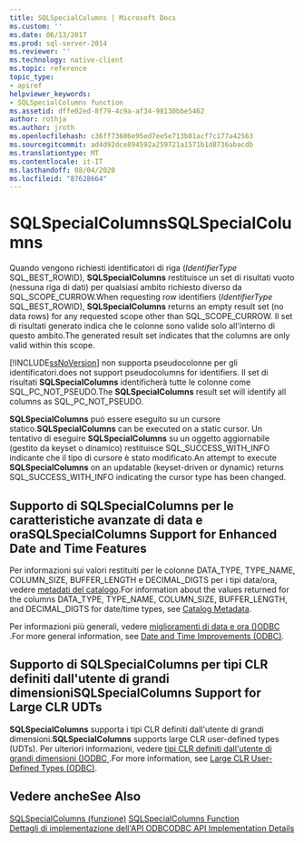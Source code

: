 ```yaml
---
title: SQLSpecialColumns | Microsoft Docs
ms.custom: ''
ms.date: 06/13/2017
ms.prod: sql-server-2014
ms.reviewer: ''
ms.technology: native-client
ms.topic: reference
topic_type:
- apiref
helpviewer_keywords:
- SQLSpecialColumns function
ms.assetid: dffe02ed-8f79-4c9a-af34-98130bbe5462
author: rothja
ms.author: jroth
ms.openlocfilehash: c36ff73606e95ed7ee5e713b81acf7c177a42563
ms.sourcegitcommit: ad4d92dce894592a259721a1571b1d8736abacdb
ms.translationtype: MT
ms.contentlocale: it-IT
ms.lasthandoff: 08/04/2020
ms.locfileid: "87628664"
---
```

# <a name="sqlspecialcolumns"></a><span data-ttu-id="42443-102">SQLSpecialColumns</span><span class="sxs-lookup"><span data-stu-id="42443-102">SQLSpecialColumns</span></span>
  <span data-ttu-id="42443-103">Quando vengono richiesti identificatori di riga (*IdentifierType* SQL_BEST_ROWID), **SQLSpecialColumns** restituisce un set di risultati vuoto (nessuna riga di dati) per qualsiasi ambito richiesto diverso da SQL_SCOPE_CURROW.</span><span class="sxs-lookup"><span data-stu-id="42443-103">When requesting row identifiers (*IdentifierType* SQL_BEST_ROWID), **SQLSpecialColumns** returns an empty result set (no data rows) for any requested scope other than SQL_SCOPE_CURROW.</span></span> <span data-ttu-id="42443-104">Il set di risultati generato indica che le colonne sono valide solo all'interno di questo ambito.</span><span class="sxs-lookup"><span data-stu-id="42443-104">The generated result set indicates that the columns are only valid within this scope.</span></span>  
  
 [!INCLUDE[ssNoVersion](../../includes/ssnoversion-md.md)] <span data-ttu-id="42443-105">non supporta pseudocolonne per gli identificatori.</span><span class="sxs-lookup"><span data-stu-id="42443-105">does not support pseudocolumns for identifiers.</span></span> <span data-ttu-id="42443-106">Il set di risultati **SQLSpecialColumns** identificherà tutte le colonne come SQL_PC_NOT_PSEUDO.</span><span class="sxs-lookup"><span data-stu-id="42443-106">The **SQLSpecialColumns** result set will identify all columns as SQL_PC_NOT_PSEUDO.</span></span>  
  
 <span data-ttu-id="42443-107">**SQLSpecialColumns** può essere eseguito su un cursore statico.</span><span class="sxs-lookup"><span data-stu-id="42443-107">**SQLSpecialColumns** can be executed on a static cursor.</span></span> <span data-ttu-id="42443-108">Un tentativo di eseguire **SQLSpecialColumns** su un oggetto aggiornabile (gestito da keyset o dinamico) restituisce SQL_SUCCESS_WITH_INFO indicante che il tipo di cursore è stato modificato.</span><span class="sxs-lookup"><span data-stu-id="42443-108">An attempt to execute **SQLSpecialColumns** on an updatable (keyset-driven or dynamic) returns SQL_SUCCESS_WITH_INFO indicating the cursor type has been changed.</span></span>  
  
## <a name="sqlspecialcolumns-support-for-enhanced-date-and-time-features"></a><span data-ttu-id="42443-109">Supporto di SQLSpecialColumns per le caratteristiche avanzate di data e ora</span><span class="sxs-lookup"><span data-stu-id="42443-109">SQLSpecialColumns Support for Enhanced Date and Time Features</span></span>  
 <span data-ttu-id="42443-110">Per informazioni sui valori restituiti per le colonne DATA_TYPE, TYPE_NAME, COLUMN_SIZE, BUFFER_LENGTH e DECIMAL_DIGTS per i tipi data/ora, vedere [metadati del catalogo](../native-client-odbc-date-time/metadata-catalog.md).</span><span class="sxs-lookup"><span data-stu-id="42443-110">For information about the values returned for the columns DATA_TYPE, TYPE_NAME, COLUMN_SIZE, BUFFER_LENGTH, and DECIMAL_DIGTS for date/time types, see [Catalog Metadata](../native-client-odbc-date-time/metadata-catalog.md).</span></span>  
  
 <span data-ttu-id="42443-111">Per informazioni più generali, vedere [miglioramenti di data e ora &#40;&#41;ODBC ](../native-client-odbc-date-time/date-and-time-improvements-odbc.md).</span><span class="sxs-lookup"><span data-stu-id="42443-111">For more general information, see [Date and Time Improvements &#40;ODBC&#41;](../native-client-odbc-date-time/date-and-time-improvements-odbc.md).</span></span>  
  
## <a name="sqlspecialcolumns-support-for-large-clr-udts"></a><span data-ttu-id="42443-112">Supporto di SQLSpecialColumns per tipi CLR definiti dall'utente di grandi dimensioni</span><span class="sxs-lookup"><span data-stu-id="42443-112">SQLSpecialColumns Support for Large CLR UDTs</span></span>  
 <span data-ttu-id="42443-113">**SQLSpecialColumns** supporta i tipi CLR definiti dall'utente di grandi dimensioni.</span><span class="sxs-lookup"><span data-stu-id="42443-113">**SQLSpecialColumns** supports large CLR user-defined types (UDTs).</span></span> <span data-ttu-id="42443-114">Per ulteriori informazioni, vedere [tipi CLR definiti dall'utente di grandi dimensioni &#40;&#41;ODBC ](../native-client/odbc/large-clr-user-defined-types-odbc.md).</span><span class="sxs-lookup"><span data-stu-id="42443-114">For more information, see [Large CLR User-Defined Types &#40;ODBC&#41;](../native-client/odbc/large-clr-user-defined-types-odbc.md).</span></span>  
  
## <a name="see-also"></a><span data-ttu-id="42443-115">Vedere anche</span><span class="sxs-lookup"><span data-stu-id="42443-115">See Also</span></span>  
 <span data-ttu-id="42443-116">[SQLSpecialColumns (funzione)](https://go.microsoft.com/fwlink/?LinkId=59371) </span><span class="sxs-lookup"><span data-stu-id="42443-116">[SQLSpecialColumns Function](https://go.microsoft.com/fwlink/?LinkId=59371) </span></span>  
 [<span data-ttu-id="42443-117">Dettagli di implementazione dell'API ODBC</span><span class="sxs-lookup"><span data-stu-id="42443-117">ODBC API Implementation Details</span></span>](odbc-api-implementation-details.md)  
  
  

